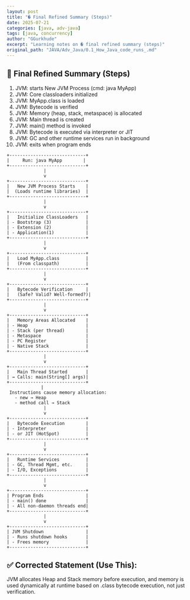 ```yaml
---
layout: post
title: "� Final Refined Summary (Steps)"
date: 2025-07-21
categories: [java, adv-java]
tags: [java, concurrency]
author: "GGurkhude"
excerpt: "Learning notes on � final refined summary (steps)"
original_path: "JAVA/Adv_Java/0.1_How_Java_code_runs_.md"
---
```



## 🧭 Final Refined Summary (Steps)
1. JVM: starts New JVM Process (cmd: java MyApp)
2. JVM: Core classloaders initialized
3. JVM: MyApp.class is loaded
4. JVM: Bytecode is verified
5. JVM: Memory (heap, stack, metaspace) is allocated
6. JVM: Main thread is created
7. JVM: main() method is invoked
8. JVM: Bytecode is executed via interpreter or JIT
9. JVM: GC and other runtime services run in background
10. JVM: exits when program ends

```
+-----------------------------+
|     Run: java MyApp        |
+-----------------------------+
              |
              v
+-----------------------------+
|   New JVM Process Starts    |
|  (Loads runtime libraries)  |
+-----------------------------+
              |
              v
+-----------------------------+
|   Initialize ClassLoaders   |
| - Bootstrap (3)             |
| - Extension (2)             |
| - Application(1)            |
+-----------------------------+
              |
              v
+-----------------------------+
|   Load MyApp.class          |
|   (From classpath)          |
+-----------------------------+
              |
              v
+-----------------------------+
|   Bytecode Verification     |
|   (Safe? Valid? Well-formed?)|
+-----------------------------+
              |
              v
+-----------------------------+
|   Memory Areas Allocated    |
| - Heap                      |
| - Stack (per thread)        |
| - Metaspace                 |
| - PC Register               |
| - Native Stack              |
+-----------------------------+
              |
              v
+-----------------------------+
|   Main Thread Started       |
| → Calls: main(String[] args)|
+-----------------------------+
             |
 Instructions cause memory allocation:
   - new → Heap
   - method call → Stack
              |
              v
+-----------------------------+
|   Bytecode Execution        |
| - Interpreter               |
| - or JIT (HotSpot)          |
+-----------------------------+
              |
              v
+-----------------------------+
|   Runtime Services          |
| - GC, Thread Mgmt, etc.     |
| - I/O, Exceptions           |
+-----------------------------+
              |
              v
+-----------------------------+
| Program Ends                |
| - main() done               |
| - All non-daemon threads end|
+-----------------------------+
              |
              v
+-----------------------------+
| JVM Shutdown                |
| - Runs shutdown hooks       |
| - Frees memory              |
+-----------------------------+
```

## ✅ Corrected Statement (Use This):
JVM allocates Heap and Stack memory before execution, and memory is used dynamically at runtime based on .class bytecode execution, not just verification.